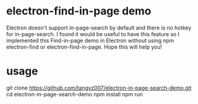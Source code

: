 # electron-find-in-page demo
Electron doesn't support in-page-search by default and there is no hotkey for in-page-search. I found it would be useful to have this feature so I implemented
this Find-in-page demo in Electron without using npm electron-find or electron-find-in-page. Hope this will help you!
# usage
git clone https://github.com/tangyz007/electron-in-page-search-demo.git
cd electron-in-page-search-demo
npm install
npm run

